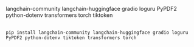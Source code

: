 langchain-community
langchain-huggingface
gradio
loguru
PyPDF2
python-dotenv
transformers
torch
tiktoken
<br><br>

```
pip install langchain-community langchain-huggingface gradio loguru PyPDF2 python-dotenv tiktoken transformers torch

```